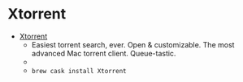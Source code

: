 # Xtorrent
- [Xtorrent](http://www.xtorrent.com/)
  -  Easiest torrent search, ever. Open & customizable. The most advanced Mac torrent client. Queue-tastic.
  - 
  - `brew cask install Xtorrent`
